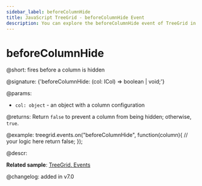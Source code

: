 ```yaml
---
sidebar_label: beforeColumnHide
title: JavaScript TreeGrid - beforeColumnHide Event 
description: You can explore the beforeColumnHide event of TreeGrid in the documentation of the DHTMLX JavaScript UI library. Browse developer guides and API reference, try out code examples and live demos, and download a free 30-day evaluation version of DHTMLX Suite 7.
---
```


# beforeColumnHide

@short: fires before a column is hidden

@signature: {'beforeColumnHide: (col: ICol) => boolean | void;'}

@params:
- `col: object` - an object with a column configuration

@returns:
Return `false` to prevent a column from being hidden; otherwise, `true`.

@example:
treegrid.events.on("beforeColumnHide", function(column){
    // your logic here
    return false;
});

@descr:

**Related sample**: [TreeGrid. Events](https://snippet.dhtmlx.com/sgwnxshe)

@changelog: added in v7.0